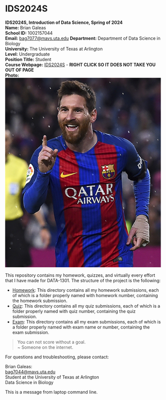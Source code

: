# IDS2024S 

**IDS2024S, Introduction of Data Science, Spring of 2024**  
**Name:** Brian Galeas  
**School ID:** 1002157044  
**Email:** bag7077@mavs.uta.edu
**Department:** Department of Data Science in Biology  
**University:** The University of Texas at Arlington  
**Level:** Undergraduate   
**Position Title:** Student  
**Course Webpage:** [IDS2024S](https://www.cdslab.org/IDS2024S/)  - **RIGHT CLICK SO IT DOES NOT TAKE YOU OUT OF PAGE**  
**Photo:**   ![A photo of Brian G, JK its Messi](lionel-messi-862354l.jpg) 

This repository contains my homework, quizzes, and virtually every effort that I have made for DATA-1301. The structure of the project is the following:

+ [Homework](./hw): This directory contains all my homework submissions, each of which is a folder properly named with homework number, containing the homework submission.
+ [Quiz](./quiz): This directory contains all my quiz submissions, each of which is a folder properly named with quiz number, containing the quiz submission.
+ [Exam](./exam): This directory contains all my exam submissions, each of which is a folder properly named with exam name or number, containing the exam submission.

> You can not score without a goal.  
> ~ Someone on the internet.

  
For questions and troubleshooting, please contact:

Brian Galeas:  
bag7044@mavs.uta.edu  
Student at the University of Texas at Arlington  
Data Science in Biology  

This is a message from laptop command line.





